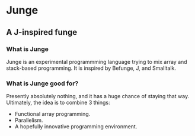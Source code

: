 Junge
=====

A J-inspired funge
------------------

### What is Junge
Junge is an experimental programmming language trying to mix array and stack-based programming.
It is inspired by Befunge, J, and Smalltalk.

### What is Junge good for?
Presently absolutely nothing, and it has a huge chance of staying that way.
Ultimately, the idea is to combine 3 things:

- Functional array programming.
- Parallelism.
- A hopefully innovative programming environment.